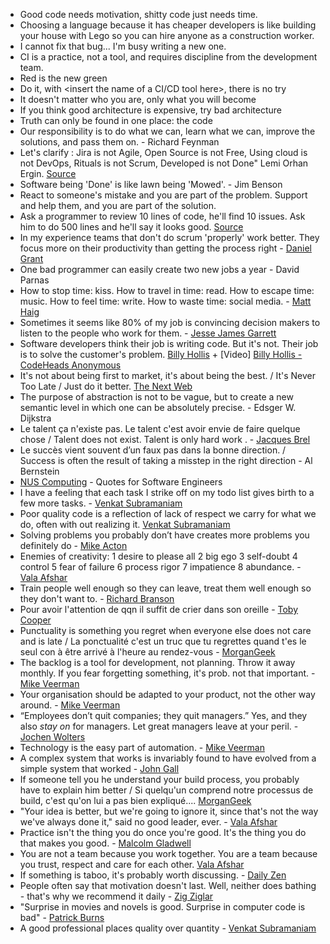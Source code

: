 * Good code needs motivation, shitty code just needs time.
* Choosing a language because it has cheaper developers is like building your house with Lego so you can hire anyone as a construction worker.
* I cannot fix that bug... I'm busy writing a new one.
* CI is a practice, not a tool, and requires discipline from the development team.
* Red is the new green
* Do it, with <insert the name of a CI/CD tool here>, there is no try
* It doesn't matter who you are, only what you will become
* If you think good architecture is expensive, try bad architecture
* Truth can only be found in one place: the code
* Our responsibility is to do what we can, learn what we can, improve the solutions, and pass them on. - Richard Feynman
* Let's clarify : Jira is not Agile, Open Source is not Free, Using cloud is not DevOps, Rituals is not Scrum, Developed is not Done" Lemi Orhan Ergin. [Source](https://twitter.com/lemiorhan/status/859158123722010628)
* Software being 'Done' is like lawn being 'Mowed'. - Jim Benson
* React to someone's mistake and you are part of the problem. Support and help them, and you are part of the solution.
* Ask a programmer to review 10 lines of code, he'll find 10 issues. Ask him to do 500 lines and he'll say it looks good. [Source](https://twitter.com/girayozil/statuses/306836785739210752)
* In my experience teams that don't do scrum 'properly' work better. They focus more on their productivity than getting the process right - [Daniel Grant](https://twitter.com/djgrant_/statuses/436536267330039809)
* One bad programmer can easily create two new jobs a year - David Parnas
* How to stop time: kiss. How to travel in time: read. How to escape time: music. How to feel time: write. How to waste time: social media. - [Matt Haig](https://twitter.com/matthaig1/statuses/450238719858323456)
* Sometimes it seems like 80% of my job is convincing decision makers to listen to the people who work for them. - [Jesse James Garrett](https://twitter.com/jjg/statuses/474987558154153984)
* Software developers think their job is writing code. But it's not. Their job is to solve the customer's problem. [Billy Hollis](https://blog.codinghorror.com/can-your-team-pass-the-elevator-test/) + [Video] [Billy Hollis - CodeHeads Anonymous](https://www.youtube.com/watch?v=LiGsw_k8JhY)
* It's not about being first to market, it's about being the best. / It's Never Too Late / Just do it better. [The Next Web](https://twitter.com/Shaun_Springer/statuses/498529232545669121)
* The purpose of abstraction is not to be vague, but to create a new semantic level in which one can be absolutely precise. - Edsger W. Dijkstra
* Le talent ça n'existe pas. Le talent c'est avoir envie de faire quelque chose / Talent does not exist. Talent is only hard work . - [Jacques Brel](https://www.youtube.com/watch?v=K_ylq9CU2lg)
* Le succès vient souvent d’un faux pas dans la bonne direction.  / Success is often the result of taking a misstep in the right direction - Al Bernstein
* [NUS Computing](http://www.comp.nus.edu.sg/~damithch/pages/SE-quotes.htm?type=bestQuotes) - Quotes for Software Engineers
* I have a feeling that each task I strike off on my todo list gives birth to a few more tasks. - [Venkat Subramaniam](https://twitter.com/venkat_s/status/526145900515962880)
* Poor quality code is a reflection of lack of respect we carry for what we do, often with out realizing it. [Venkat Subramaniam](https://twitter.com/venkat_s/statuses/521625754485157889)
* Solving problems you probably don’t have creates more problems you definitely do - [Mike Acton](https://www.slideshare.net/cellperformance/data-oriented-design-and-c)
* Enemies of creativity: 1 desire to please all 2 big ego 3 self-doubt 4 control 5 fear of failure 6 process rigor 7 impatience 8 abundance. - [Vala Afshar](https://twitter.com/ValaAfshar/statuses/538067497023311872)
* Train people well enough so they can leave, treat them well enough so they don't want to. - [Richard Branson](https://twitter.com/ValaAfshar/statuses/538086077861748736)
* Pour avoir l'attention de qqn il suffit de crier dans son oreille - [Toby Cooper](https://twitter.com/tkoopa/statuses/532992339003068416)
* Punctuality is something you regret when everyone else does not care and is late / La ponctualité c'est un truc que tu regrettes quand t'es le seul con à être arrivé à l'heure au rendez-vous - [MorganGeek](https://twitter.com/MorganGeek/statuses/537579386778959873)
* The backlog is a tool for development, not planning. Throw it away monthly. If you fear forgetting something, it's prob. not that important. - [Mike Veerman](https://twitter.com/mikeveerman/status/920274432148561920)
* Your organisation should be adapted to your product, not the other way around. - [Mike Veerman](https://twitter.com/mikeveerman/status/920937671287066624)
* “Employees don’t quit companies; they quit managers.” Yes, and they also _stay on_ for managers. Let great managers leave at your peril. - [Jochen Wolters](https://twitter.com/jochenWolters/status/918685909549178882)
* Technology is the easy part of automation. - [Mike Veerman](https://twitter.com/mikeveerman/status/921439736107098115)
* A complex system that works is invariably found to have evolved from a simple system that worked - [John Gall](https://twitter.com/abt_programming/statuses/537307993151246336)
* If someone tell you he understand your build process, you probably have to explain him better / Si quelqu'un comprend notre processus de build, c'est qu'on lui a pas bien expliqué.... [MorganGeek](https://twitter.com/MorganGeek/statuses/537192681609658368)
* "Your idea is better, but we're going to ignore it, since that's not the way we've always done it," said no good leader, ever. - [Vala Afshar](https://twitter.com/ValaAfshar/statuses/537080571693105152)
* Practice isn't the thing you do once you're good. It's the thing you do that makes you good. - [Malcolm Gladwell](https://twitter.com/ValaAfshar/statuses/537075225352212480)
* You are not a team because you work together. You are a team because you trust, respect and care for each other. [Vala Afshar](https://twitter.com/ValaAfshar/statuses/536976229828952064)
* If something is taboo, it's probably worth discussing. - [Daily Zen](https://twitter.com/dailyzen/statuses/536700792435376128)
* People often say that motivation doesn't last. Well, neither does bathing - that's why we recommend it daily - [Zig Ziglar](https://twitter.com/abt_programming/status/536549776687628289)
* "Surprise in movies and novels is good. Surprise in computer code is bad" - [Patrick Burns](https://twitter.com/abt_programming/statuses/534330650355306496)
* A good professional places quality over quantity - [Venkat Subramaniam](https://twitter.com/venkat_s/statuses/533987853379047424)
